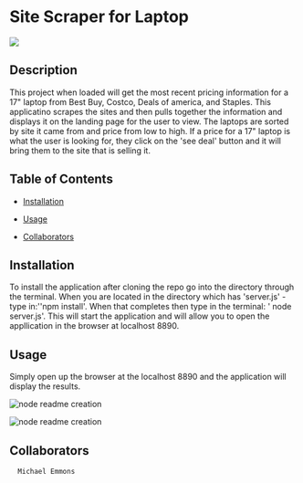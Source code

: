 # Site Scraper for Laptop

  ![](https://img.shields.io/github/languages/top/memmo01/site-scraping)
  
  ## Description
  
  This project when loaded will get the most recent pricing information for a 17" laptop from Best Buy, Costco, Deals of america, and Staples. This applicatino scrapes the sites and then pulls together the information and displays it on the landing page for the user to view. The laptops are sorted by site it came from and price from low to high. If a price for a 17" laptop is what the user is looking for, they click on the 'see deal' button and it will bring them to the site that is selling it.
  
  
  ## Table of Contents

  * [Installation](#installation)

  * [Usage](#usage)

  * [Collaborators](#collaborators)
  
  

  ## Installation

  To install the application after cloning the repo go into the directory through the terminal. When you are located in the directory which has 'server.js' -type in:''npm install'. When that completes then type in the terminal: ' node server.js'. This will start the application and will allow you to open the appllication in the browser at localhost 8890.

  ## Usage

  Simply open up the browser at the localhost 8890 and the application will display the results.

  ![node readme creation](./project_images/scrape.gif)
  
  ![node readme creation](./project_images/scrape.gif)
  
  ## Collaborators
      Michael Emmons
